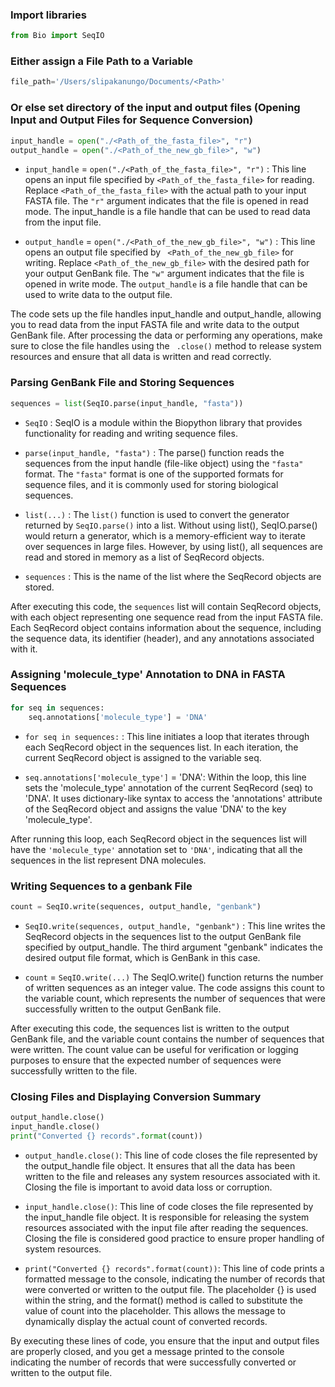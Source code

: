 ### Import libraries

```python
from Bio import SeqIO
```

### Either assign a File Path to a Variable

```python
file_path='/Users/slipakanungo/Documents/<Path>'
```

### Or else set directory of the input and output files (Opening Input and Output Files for Sequence Conversion)

```python
input_handle = open("./<Path_of_the_fasta_file>", "r")
output_handle = open("./<Path_of_the_new_gb_file>", "w")
```

* ```input_handle``` = ```open("./<Path_of_the_fasta_file>", "r")``` : This line opens an input file specified by ```<Path_of_the_fasta_file>``` for reading. Replace ```<Path_of_the_fasta_file>``` with the actual path to your input FASTA file. The ``` "r" ``` argument indicates that the file is opened in read mode. The input_handle is a file handle that can be used to read data from the input file.

* ```output_handle``` = ```open("./<Path_of_the_new_gb_file>", "w")``` : This line opens an output file specified by ``` <Path_of_the_new_gb_file>``` for writing. Replace ```<Path_of_the_new_gb_file>``` with the desired path for your output GenBank file. The ``` "w" ``` argument indicates that the file is opened in write mode. The ```output_handle``` is a file handle that can be used to write data to the output file.

The code sets up the file handles input_handle and output_handle, allowing you to read data from the input FASTA file and write data to the output GenBank file. After processing the data or performing any operations, make sure to close the file handles using the ``` .close()``` method to release system resources and ensure that all data is written and read correctly.

### Parsing GenBank File and Storing Sequences

```python
sequences = list(SeqIO.parse(input_handle, "fasta"))
```

* ```SeqIO``` : SeqIO is a module within the Biopython library that provides functionality for reading and writing sequence files.

* ```parse(input_handle, "fasta")``` : The parse() function reads the sequences from the input handle (file-like object) using the ``` "fasta" ``` format. The ``` "fasta" ``` format is one of the supported formats for sequence files, and it is commonly used for storing biological sequences.

* ```list(...)``` : The ```list()``` function is used to convert the generator returned by ```SeqIO.parse()``` into a list. Without using list(), SeqIO.parse() would return a generator, which is a memory-efficient way to iterate over sequences in large files. However, by using list(), all sequences are read and stored in memory as a list of SeqRecord objects.

* ```sequences``` : This is the name of the list where the SeqRecord objects are stored.

After executing this code, the ```sequences``` list will contain SeqRecord objects, with each object representing one sequence read from the input FASTA file. Each SeqRecord object contains information about the sequence, including the sequence data, its identifier (header), and any annotations associated with it.


### Assigning 'molecule_type' Annotation to DNA in FASTA Sequences

```python
for seq in sequences:
    seq.annotations['molecule_type'] = 'DNA'
```

* ```for seq in sequences:``` : This line initiates a loop that iterates through each SeqRecord object in the sequences list. In each iteration, the current SeqRecord object is assigned to the variable seq.

* ```seq.annotations['molecule_type']``` = 'DNA': Within the loop, this line sets the 'molecule_type' annotation of the current SeqRecord (seq) to 'DNA'. It uses dictionary-like syntax to access the 'annotations' attribute of the SeqRecord object and assigns the value 'DNA' to the key 'molecule_type'.

After running this loop, each SeqRecord object in the sequences list will have the ``` 'molecule_type' ``` annotation set to ``` 'DNA' ```, indicating that all the sequences in the list represent DNA molecules.

### Writing Sequences to a genbank File

```python
count = SeqIO.write(sequences, output_handle, "genbank")
```

* ```SeqIO.write(sequences, output_handle, "genbank")``` : This line writes the SeqRecord objects in the sequences list to the output GenBank file specified by output_handle. The third argument "genbank" indicates the desired output file format, which is GenBank in this case.

* ```count``` = ```SeqIO.write(...)``` The SeqIO.write() function returns the number of written sequences as an integer value. The code assigns this count to the variable count, which represents the number of sequences that were successfully written to the output GenBank file.

After executing this code, the sequences list is written to the output GenBank file, and the variable count contains the number of sequences that were written. The count value can be useful for verification or logging purposes to ensure that the expected number of sequences were successfully written to the file.


### Closing Files and Displaying Conversion Summary

```python
output_handle.close()
input_handle.close()
print("Converted {} records".format(count))
```

* ```output_handle.close()```: This line of code closes the file represented by the output_handle file object. It ensures that all the data has been written to the file and releases any system resources associated with it. Closing the file is important to avoid data loss or corruption.

* ```input_handle.close()```: This line of code closes the file represented by the input_handle file object. It is responsible for releasing the system resources associated with the input file after reading the sequences. Closing the file is considered good practice to ensure proper handling of system resources.

* ```print("Converted {} records".format(count))```: This line of code prints a formatted message to the console, indicating the number of records that were converted or written to the output file. The placeholder {} is used within the string, and the format() method is called to substitute the value of count into the placeholder. This allows the message to dynamically display the actual count of converted records.

By executing these lines of code, you ensure that the input and output files are properly closed, and you get a message printed to the console indicating the number of records that were successfully converted or written to the output file.


